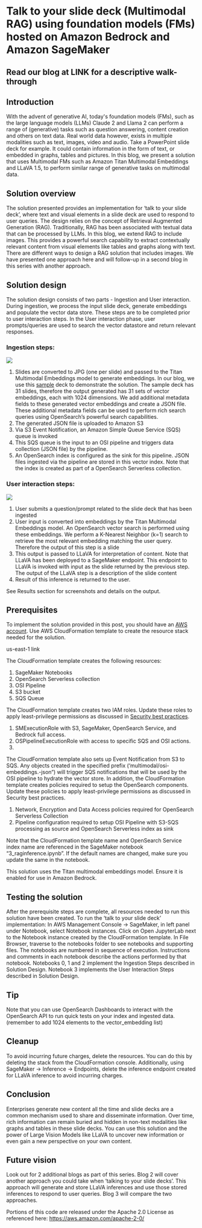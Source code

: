 # Talk to your slide deck (Multimodal RAG) using foundation models (FMs) hosted on Amazon Bedrock and Amazon SageMaker 

## Read our blog at LINK for a descriptive walk-through 

## Introduction

With the advent of generative AI, today's foundation models (FMs), such as the large language models (LLMs) Claude 2 and Llama 2 can perform a range of (generative) tasks such as question answering, content creation and others on text data. Real world data however, exists in multiple modalities such as text, images, video and audio. Take a PowerPoint slide deck for example. It could contain information in the form of text, or embedded in graphs, tables and pictures. In this blog, we present a solution that uses Multimodal FMs such as Amazon Titan Multimodal Embeddings and LLaVA 1.5, to perform similar range of generative tasks on multimodal data.

## Solution overview

The solution presented provides an implementation for ‘talk to your slide deck’, where text and visual elements in a slide deck are used to respond to user queries. The design relies on the concept of Retrieval Augmented Generation (RAG). Traditionally, RAG has been associated with textual data that can be processed by LLMs. In this blog, we extend RAG to include images. This provides a powerful search capability to extract contextually relevant content from visual elements like tables and graphs along with text. 
There are different ways to design a RAG solution that includes images. We have presented one approach here and will follow-up in a second blog in this series with another approach. 


## Solution design 

The solution design consists of two parts - Ingestion and User interaction.  During ingestion, we process the input slide deck, generate embeddings and populate the vector data store. These steps are to be completed prior to user interaction steps.  In the User interaction phase, user prompts/queries are used to search the vector datastore and return relevant responses. 


### Ingestion steps:
![](./images/ML-16123-ingestion-design.jpg)

1. Slides are converted to JPG (one per slide) and passed to the Titan Multimodal Embeddings model to generate embeddings. In our blog, we use this [sample](https://d1.awsstatic.com/events/Summits/torsummit2023/CMP301_TrainDeploy_E1_20230607_SPEdited.pdf) deck to demonstrate the solution. The sample deck has 31 slides, therefore the output generated has 31 sets of vector embeddings, each with 1024 dimensions. We add additional metadata fields to these generated vector embeddings and create a JSON file. These additional metadata fields can be used to perform rich search queries using OpenSearch’s powerful search capabilities. 
2. The generated JSON file is uploaded to Amazon S3
3. Via S3 Event Notification, an Amazon Simple Queue Service (SQS) queue is invoked
4. This SQS queue is the input to an OSI pipeline and triggers data collection (JSON file) by the pipeline. 
5. An OpenSearch index is configured as the sink for this pipeline. JSON files ingested via the pipeline are stored in this vector index. Note that the index is created as part of a OpenSearch Serverless collection.

### User interaction steps:
![](./images/ML-16123-user-interaction-design.jpg)

1. User submits a question/prompt related to the slide deck that has been ingested
2. User input is converted into embeddings by the Titan Multimodal Embeddings model. An OpenSearch vector search is performed using these embeddings. We perform a K-Nearest Neighbor (k=1) search to retrieve the most relevant embedding matching the user query. Therefore the output of this step is a slide 
3. This output is passed to LLaVA for interpretation of content. Note that LLaVA has been deployed to a SageMaker endpoint. This endpoint to LLaVA is invoked with input as the slide returned by the previous step. The  output of the LLaVA step is a description of the slide content
4. Result of this inference is returned to the user. 


See Results section for screenshots and details on the output. 


## Prerequisites

To implement the solution provided in this post, you should have an [AWS account](https://signin.aws.amazon.com/signin?redirect_uri=https%3A%2F%2Fportal.aws.amazon.com%2Fbilling%2Fsignup%2Fresume&client_id=signup). Use AWS CloudFormation template to create the resource stack needed for the solution.

us-east-1	link


The CloudFormation template creates the following resources:

1. SageMaker Notebooks
2. OpenSearch Serverless collection
3. OSI Pipeline
4. S3 bucket
5. SQS Queue

The CloudFormation template creates two IAM roles. Update these roles to apply least-privilege permissions as discussed in [Security best practices](https://docs.aws.amazon.com/IAM/latest/UserGuide/best-practices.html#grant-least-privilege).

1. SMExecutionRole with  S3, SageMaker, OpenSearch Service, and Bedrock full access.
2. OSPipelineExecutionRole with access to specific SQS and OSI actions.
3. 

The CloudFormation template also sets up Event Notification from S3 to SQS. Any objects created in the specified prefix (‘multimodal/osi-embeddings.-json“) will trigger SQS notifications that will be used by the OSI pipeline to hydrate the vector store. 
In addition, the CloudFormation template creates policies required to setup the OpenSearch components. Update these policies to apply least-privilege permissions as discussed in Security best practices.

1. Network, Encryption and Data Access policies required for OpenSearch Serverless Collection
2. Pipeline configuration required to setup OSI Pipeline with S3-SQS processing as source and OpenSearch Serverless index as sink 


Note that the CloudFormation template name and OpenSearch Service index name are referenced in the SageMaker notebook “3_raginference.ipynb”.  If the default names are changed, make sure you update the same in the notebook.

This solution uses the Titan multimodal embeddings model. Ensure it is enabled for use in Amazon Bedrock.


## Testing the solution 

After the prerequisite steps are complete, all resources needed to run this solution have been created. To run the ‘talk to your slide deck’ implementation: 
In AWS Management Console → SageMaker, in left panel under Notebook, select Notebook instances. Click on Open JupyterLab next to the Notebook instance created by the CloudFormation template. 
In File Browser, traverse to the notebooks folder to see notebooks and supporting files. The notebooks are numbered in sequence of execution.   Instructions and comments in each notebook describe the actions performed by that notebook. 
Notebooks 0, 1 and 2 implement the Ingestion Steps described in Solution Design. Notebook 3 implements the User Interaction Steps described in Solution Design. 


## Tip

Note that you can use OpenSearch Dashboards to interact with the OpenSearch API to run quick tests on your index and ingested data. 
(remember to add 1024 elements to the vector_embedding list)


## Cleanup

To avoid incurring future charges, delete the resources. You can do this by deleting the stack from the CloudFormation console.
Additionally, using SageMaker → Inference → Endpoints, delete the inference endpoint created for LLaVA inference to avoid incurring charges. 


## Conclusion

Enterprises generate new content all the time and slide decks are a common mechanism used to share and disseminate information. Over time, rich information can remain buried and hidden in non-text modalities like graphs and tables in these slide decks. You can use this solution and the power of Large Vision Models like LLaVA to uncover new information or even gain a new perspective on your own content. 


## Future vision

Look out for 2 additional blogs as part of this series. 
Blog 2 will cover another approach you could take when ‘talking to your slide decks’. This approach will generate and store LLaVA inferences and use those stored inferences to respond to user queries. Blog 3 will compare the two approaches.

Portions of this code are released under the Apache 2.0 License as referenced here: https://aws.amazon.com/apache-2-0/

